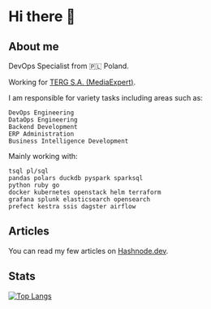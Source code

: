 <!--![mikelogaciuk](./img/homescreen.png)-->

<!-- <p align="center">
  <a href="https://github.com/mikelogaciuk">
    <img width="1000" src="https://github.com/mikelogaciuk/mikelogaciuk/raw/main/img/homescreen_n.png" alt="logo" />
  </a>
</p> -->

# Hi there 👋

## About me

DevOps Specialist from :poland: Poland.

Working for [TERG S.A. (MediaExpert)](https://mediaexpert.pl).

I am responsible for variety tasks including areas such as:

    DevOps Engineering
    DataOps Engineering
    Backend Development
    ERP Administration
    Business Intelligence Development
  
Mainly working with:

    tsql pl/sql 
    pandas polars duckdb pyspark sparksql
    python ruby go
    docker kubernetes openstack helm terraform
    grafana splunk elasticsearch opensearch
    prefect kestra ssis dagster airflow

## Articles
You can read my few articles on [Hashnode.dev](https://mlog.hashnode.dev/).

## Stats

[![Top Langs](https://github-readme-stats.vercel.app/api/top-langs/?username=mikelogaciuk&layout=compact)](https://github.com/anuraghazra/github-readme-stats)
